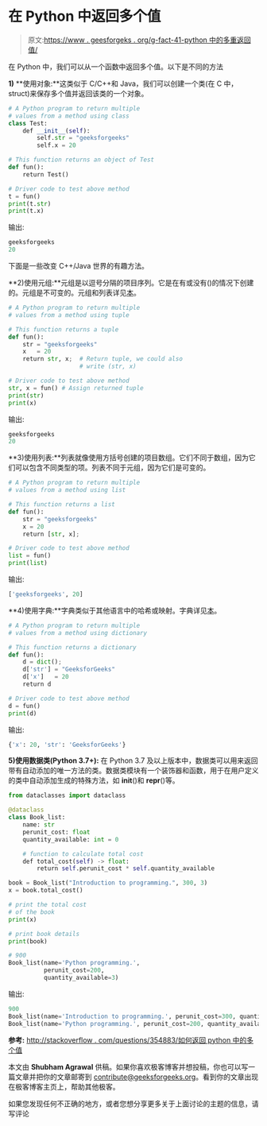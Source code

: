 # 在 Python 中返回多个值

> 原文:[https://www . geesforgeks . org/g-fact-41-python 中的多重返回值/](https://www.geeksforgeeks.org/g-fact-41-multiple-return-values-in-python/)

在 Python 中，我们可以从一个函数中返回多个值。以下是不同的方法

**1)** **使用对象:**这类似于 C/C++和 Java，我们可以创建一个类(在 C 中，struct)来保存多个值并返回该类的一个对象。

```py
# A Python program to return multiple 
# values from a method using class
class Test:
    def __init__(self):
        self.str = "geeksforgeeks"
        self.x = 20   

# This function returns an object of Test
def fun():
    return Test()

# Driver code to test above method
t = fun() 
print(t.str)
print(t.x)
```

输出:

```py
geeksforgeeks
20
```

下面是一些改变 C++/Java 世界的有趣方法。

**2)使用元组:**元组是以逗号分隔的项目序列。它是在有或没有()的情况下创建的。元组是不可变的。元组和列表详见[本](http://geeksquiz.com/python-set-3-strings-lists-tuples-iterations/)。

```py
# A Python program to return multiple 
# values from a method using tuple

# This function returns a tuple
def fun():
    str = "geeksforgeeks"
    x   = 20
    return str, x;  # Return tuple, we could also
                    # write (str, x)

# Driver code to test above method
str, x = fun() # Assign returned tuple
print(str)
print(x)
```

输出:

```py
geeksforgeeks
20
```

**3)使用列表:**列表就像使用方括号创建的项目数组。它们不同于数组，因为它们可以包含不同类型的项。列表不同于元组，因为它们是可变的。

```py
# A Python program to return multiple 
# values from a method using list

# This function returns a list
def fun():
    str = "geeksforgeeks"
    x = 20   
    return [str, x];  

# Driver code to test above method
list = fun() 
print(list)
```

输出:

```py
['geeksforgeeks', 20]
```

**4)使用字典:**字典类似于其他语言中的哈希或映射。字典详见[本](http://geeksquiz.com/python-set-4-dictionary-keywords-python/)。

```py
# A Python program to return multiple 
# values from a method using dictionary

# This function returns a dictionary
def fun():
    d = dict(); 
    d['str'] = "GeeksforGeeks"
    d['x']   = 20
    return d

# Driver code to test above method
d = fun() 
print(d)
```

输出:

```py
{'x': 20, 'str': 'GeeksforGeeks'}
```

**5)使用数据类(Python 3.7+):** 在 Python 3.7 及以上版本中，数据类可以用来返回带有自动添加的唯一方法的类。数据类模块有一个装饰器和函数，用于在用户定义的类中自动添加生成的特殊方法，如 __init__()和 __repr__()等。

```py
from dataclasses import dataclass

@dataclass
class Book_list:
    name: str
    perunit_cost: float
    quantity_available: int = 0

    # function to calculate total cost    
    def total_cost(self) -> float:
        return self.perunit_cost * self.quantity_available

book = Book_list("Introduction to programming.", 300, 3)
x = book.total_cost()

# print the total cost
# of the book
print(x)

# print book details
print(book)

# 900
Book_list(name='Python programming.',
          perunit_cost=200,
          quantity_available=3)
```

输出:

```py
900
Book_list(name='Introduction to programming.', perunit_cost=300, quantity_available=3)
Book_list(name='Python programming.', perunit_cost=200, quantity_available=3)
```

**参考:**
[http://stackoverflow . com/questions/354883/如何返回 python 中的多个值](http://stackoverflow.com/questions/354883/how-do-you-return-multiple-values-in-python)

本文由 **Shubham Agrawal** 供稿。如果你喜欢极客博客并想投稿，你也可以写一篇文章并把你的文章邮寄到 contribute@geeksforgeeks.org。看到你的文章出现在极客博客主页上，帮助其他极客。

如果您发现任何不正确的地方，或者您想分享更多关于上面讨论的主题的信息，请写评论